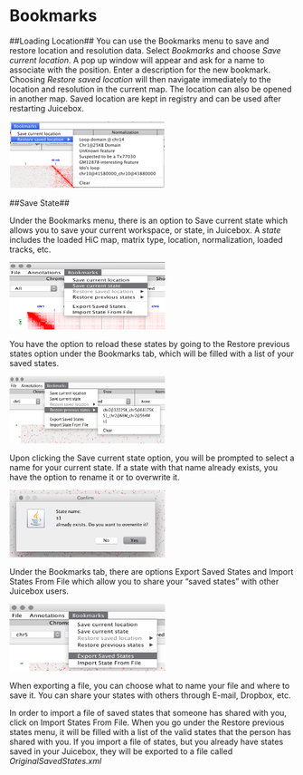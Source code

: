 # Bookmarks #
##Loading Location##
You can use the Bookmarks menu to save and restore location and resolution data. Select *Bookmarks* and choose *Save current location*. A pop up window will appear and ask for a name to associate with the position. Enter a description for the new bookmark. Choosing *Restore saved location* will then navigate immediately to the location and resolution in the current map. The location can also be opened in another map. Saved location are kept in registry and can be used after restarting Juicebox.

<img width=275 height=119 class="centered" src="images/navigation/image032.png" alt=""/>

##Save State##

Under the Bookmarks menu, there is an option to Save current state which allows you to save your current workspace, or state, in Juicebox. A *state* includes the loaded HiC map, matrix type, location, normalization, loaded tracks, etc.

<img width=275 height=119 class="centered" src="images/state/1.png" alt="Pic of bookmark menu/save current state option"/>

You have the option to reload these states by going to the Restore previous states option under the Bookmarks tab, which will be filled with a list of your saved states.

<img width=275 height=119 class="centered" src="images/state/2.png" alt="pic of restore previous states"/>

Upon clicking the Save current state option, you will be prompted to select a name for your current state. If a state with that name already exists, you have the option to rename it or to overwrite it.

<img width=275 height=119 class="centered" src="images/state/3.png" alt="pic of yes/no pane for overwrite"/>

Under the Bookmarks tab, there are options Export Saved States and Import States From File which allow you to share your “saved states” with other Juicebox users.

<img width=275 height=119 class="centered" src="images/state/4.png" alt="pic of import/export option"/>

When exporting a file, you can choose what to name your file and where to save it. You can share your states with others through E-mail, Dropbox, etc.

In order to import a file of saved states that someone has shared with you, click on Import States From File. When you go under the Restore previous states menu, it will be filled with a list of the valid states that the person has shared with you. If you import a file of states, but you already have states saved in your Juicebox, they will be exported to a file called *OriginalSavedStates.xml* 
